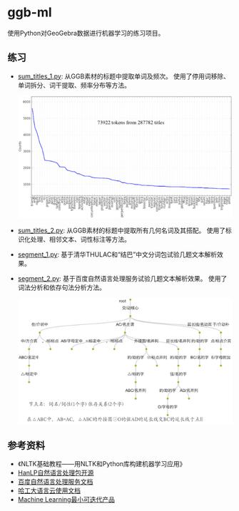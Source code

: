 # ggb-ml

使用Python对GeoGebra数据进行机器学习的练习项目。

## 练习

- [sum_titles_1.py](sum_titles_1.py): 从GGB素材的标题中提取单词及频次。
  使用了停用词移除、单词拆分、词干提取、频率分布等方法。

  ![](screenshot/sum_titles_1.png)

- [sum_titles_2.py](sum_titles_2.py): 从GGB素材的标题中提取所有几何名词及其搭配。
  使用了标识化处理、相邻文本、词性标注等方法。

- [segment_1.py](segment_1.py): 基于清华THULAC和“结巴”中文分词包试验几题文本解析效果。

- [segment_2.py](segment_2.py): 基于百度自然语言处理服务试验几题文本解析效果。
  使用了词法分析和依存句法分析方法。

  ![](screenshot/segment_2.png)

## 参考资料

- 《NLTK基础教程——用NLTK和Python库构建机器学习应用》
- [HanLP自然语言处理包开源](http://www.hankcs.com/nlp/hanlp.html)
- [百度自然语言处理服务文档](http://ai.baidu.com/docs#/NLP-Python-SDK)
- [哈工大语言云使用文档](https://www.ltp-cloud.com/document/)
- [Machine Learning最小可迭代产品](https://mp.weixin.qq.com/s/mqx9znzSFHK804AyydNiSw)
